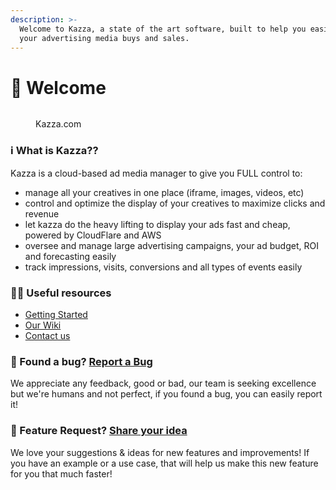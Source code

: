 ```yaml
---
description: >-
  Welcome to Kazza, a state of the art software, built to help you easily manage
  your advertising media buys and sales.
---
```


# 👋 Welcome

<figure><img src="https://user-images.githubusercontent.com/7132783/199223419-d1bd3484-a304-4cba-8013-cf7d61b63e2a.png" alt=""><figcaption><p>Kazza.com</p></figcaption></figure>

### ℹ️ What is Kazza??

Kazza is a cloud-based ad media manager to give you FULL control to:

* manage all your creatives in one place (iframe, images, videos, etc)
* control and optimize the display of your creatives to maximize clicks and revenue
* let kazza do the heavy lifting to display your ads fast and cheap, powered by CloudFlare and AWS
* oversee and manage large advertising campaigns, your ad budget, ROI and forecasting easily
* track impressions, visits, conversions and all types of events easily

### 👩‍💻 Useful resources

* [Getting Started](https://www.kazza.com/)
* [Our Wiki](https://github.com/trufaco/kazza-roadmap/wiki)
* [Contact us](mailto:go@kazza.com)

### 🐞 Found a bug? [Report a Bug](https://github.com/trufaco/kazza-roadmap/issues/new/choose)

We appreciate any feedback, good or bad, our team is seeking excellence but we're humans and not perfect, if you found a bug, you can easily report it!

### 🚀 Feature Request? [Share your idea](https://github.com/trufaco/kazza-roadmap/issues/new/choose)

We love your suggestions & ideas for new features and improvements! If you have an example or a use case, that will help us make this new feature for you that much faster!
